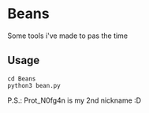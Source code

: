 # Beans
Some tools i've made to pas the time


## Usage

```
cd Beans
python3 bean.py
```

P.S.: Prot_N0fg4n is my 2nd nickname :D
